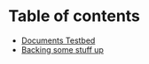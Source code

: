# Table of contents

* [Documents Testbed](README.md)
* [Backing some stuff up](backing-some-stuff-up.md)
